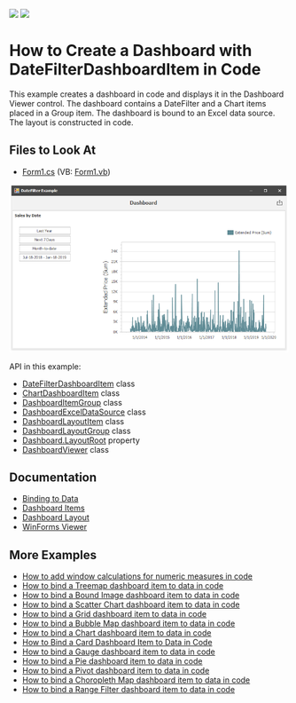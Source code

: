 <!-- default badges list -->
[![](https://img.shields.io/badge/Open_in_DevExpress_Support_Center-FF7200?style=flat-square&logo=DevExpress&logoColor=white)](https://supportcenter.devexpress.com/ticket/details/T830445)
[![](https://img.shields.io/badge/📖_How_to_use_DevExpress_Examples-e9f6fc?style=flat-square)](https://docs.devexpress.com/GeneralInformation/403183)
<!-- default badges end -->

# How to Create a Dashboard with DateFilterDashboardItem in Code

This example creates a dashboard in code and displays it in the Dashboard Viewer control. The dashboard contains a DateFilter and a Chart items placed in a Group item. The dashboard is bound to an Excel data source. The layout is constructed in code.

<!-- default file list -->
## Files to Look At

* [Form1.cs](./CS/DateFilterDashboardItemSample/Form1.cs) (VB: [Form1.vb](./VB/DateFilterDashboardItemSample/Form1.vb))
<!-- default file list end -->

![screenshot](./images/screenshot.png)

API in this example:

* [DateFilterDashboardItem](https://docs.devexpress.com/Dashboard/DevExpress.DashboardCommon.DateFilterDashboardItem) class
* [ChartDashboardItem](https://docs.devexpress.com/Dashboard/DevExpress.DashboardCommon.ChartDashboardItem) class
* [DashboardItemGroup](https://docs.devexpress.com/Dashboard/DevExpress.DashboardCommon.DashboardItemGroup) class
* [DashboardExcelDataSource](https://docs.devexpress.com/Dashboard/DevExpress.DashboardCommon.DashboardExcelDataSource) class
* [DashboardLayoutItem](https://docs.devexpress.com/Dashboard/DevExpress.DashboardCommon.DashboardLayoutItem) class
* [DashboardLayoutGroup](https://docs.devexpress.com/Dashboard/DevExpress.DashboardCommon.DashboardLayoutGroup) class
* [Dashboard.LayoutRoot](https://docs.devexpress.com/Dashboard/DevExpress.DashboardCommon.Dashboard.LayoutRoot) property
* [DashboardViewer](https://docs.devexpress.com/Dashboard/DevExpress.DashboardWin.DashboardViewer) class

## Documentation

- [Binding to Data](https://docs.devexpress.com/Dashboard/116771) 
- [Dashboard Items](https://docs.devexpress.com/Dashboard/116521)
- [Dashboard Layout](https://docs.devexpress.com/Dashboard/15617)
- [WinForms Viewer](https://docs.devexpress.com/Dashboard/117122)

## More Examples 

* [How to add window calculations for numeric measures in code](https://github.com/DevExpress-Examples/winforms-dashboard-window-calculation-example) 
* [How to bind a Treemap dashboard item to data in code](https://github.com/DevExpress-Examples/how-to-bind-a-treemap-dashboard-item-to-data-in-code-t429531)
* [How to bind a Bound Image dashboard item to data in code](https://github.com/DevExpress-Examples/how-to-bind-a-bound-image-dashboard-item-to-data-in-code-t382366)
* [How to bind a Scatter Chart dashboard item to data in code](https://github.com/DevExpress-Examples/how-to-bind-a-scatter-chart-dashboard-item-to-data-in-code-t306222)
* [How to bind a Grid dashboard item to data in code](https://github.com/DevExpress-Examples/how-to-create-a-new-dashboard-add-a-grid-dashboard-item-to-it-and-bind-it-to-data-in-code-e4768)
* [How to bind a Bubble Map dashboard item to data in code](https://github.com/DevExpress-Examples/how-to-bind-a-bubble-map-dashboard-item-to-data-and-customize-its-palette-t119682)
* [How to bind a Chart dashboard item to data in code](https://github.com/DevExpress-Examples/how-to-bind-a-chart-dashboard-item-to-data-in-code-e4767)
* [How to Bind a Card Dashboard Item to Data in Code](https://github.com/DevExpress-Examples/how-to-bind-a-card-dashboard-item-to-data-in-code) 
* [How to bind a Gauge dashboard item to data in code](https://github.com/DevExpress-Examples/how-to-bind-a-gauge-dashboard-item-to-data-in-code-e4771)
* [How to bind a Pie dashboard item to data in code](https://github.com/DevExpress-Examples/how-to-bind-a-pie-dashboard-item-to-data-in-code-e4769)
* [How to bind a Pivot dashboard item to data in code](https://github.com/DevExpress-Examples/how-to-bind-a-pivot-dashboard-item-to-data-in-code-e4772)
* [How to bind a Choropleth Map dashboard item to data in code](https://github.com/DevExpress-Examples/how-to-bind-a-choropleth-map-dashboard-item-to-data-in-code-e5010)
* [How to bind a Range Filter dashboard item to data in code](https://github.com/DevExpress-Examples/how-to-bind-a-range-filter-dashboard-item-to-data-in-code-e4773)
